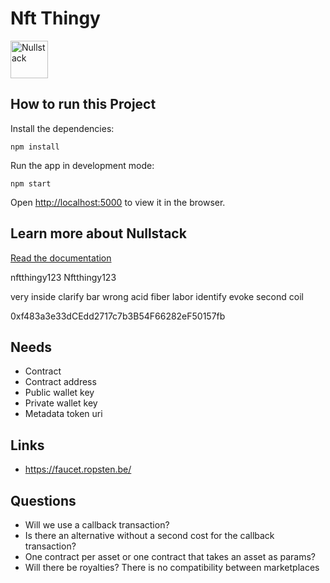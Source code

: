 # Nft Thingy

<img src='https://raw.githubusercontent.com/nullstack/nullstack/master/nullstack.png' height='60' alt='Nullstack' />

## How to run this Project

Install the dependencies:

`npm install`

Run the app in development mode:

`npm start`

Open [http://localhost:5000](http://localhost:5000) to view it in the browser.

## Learn more about Nullstack

[Read the documentation](https://nullstack.app/documentation)

nftthingy123
Nftthingy123

very inside clarify bar wrong acid fiber labor identify evoke second coil

0xf483a3e33dCEdd2717c7b3B54F66282eF50157fb

## Needs

- Contract
- Contract address
- Public wallet key
- Private wallet key
- Metadata token uri

## Links

- https://faucet.ropsten.be/

## Questions

- Will we use a callback transaction?
- Is there an alternative without a second cost for the callback transaction?
- One contract per asset or one contract that takes an asset as params?
- Will there be royalties? There is no compatibility between marketplaces
